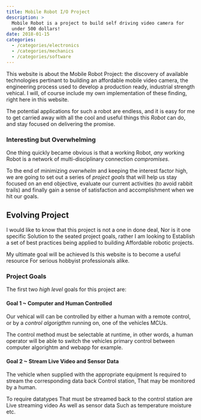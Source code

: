 ```yaml
---
title: Mobile Robot I/O Project
description: >
  Mobile Robot is a project to build self driving video camera for
  under 500 dollars! 
date: 2018-01-15
categories: 
  - /categories/electronics
  - /categories/mechanics
  - /categories/software
---
```


This website is about the Mobile Robot Project: the discovery of
available technologies pertinant to building an affordable mobile
video camera, the engineering process used to develop  a production
ready, industrial strength vehical.  I will, of course include my own
implementation of these finding, right here in this website. 
<!--more-->

The potential applications for such a robot are endless, and it is
easy for me to get carried away with all the cool and useful things
this _Robot_ can do, and stay focused on delivering the promise.

### Interesting but Overwhelming

One thing quickly became obvious is that a working Robot, *any*
working Robot is a network of multi-disciplinary connection
_compromises_.

To the end of minimizing _overwhelm_ and keeping the interest factor
high, we are going to set out a series of _project goals_ that will
help us stay focused on an end objective, evaluate our current
activities (to avoid rabbit trails) and finally gain a sense of
satisfaction and accomplishment when we hit our goals.

## Evolving Project

I would like to know that this project is not a one in done deal, Nor
is it one specific Solution to the seated project goals, rather I am
looking to Establish a set of best practices being applied to building
Affordable robotic projects.

My ultimate goal will be achieved Is this website is to become a
useful resource For serious hobbyist professionals alike.

### Project Goals

The first two _high level_ goals for this project are:

#### Goal 1 ~ Computer and Human Controlled

Our vehical will can be controlled by either a human with a remote
control, or by a _control algorigthm_ running on, one of the vehicles
MCUs. 

The control method must be selectable at runtime, in other words, a
human operator will be able to switch the vehicles primary control
between computer algorightm and webapp for example.

#### Goal 2 ~ Stream Live Video and Sensor Data

The vehicle when supplied with the appropriate equipment Is required
to stream the corresponding data back Control station, That may be
monitored by a human.

To require datatypes That must be streamed back to the control station
are Live streaming video As well as sensor data Such as temperature
moisture etc.

